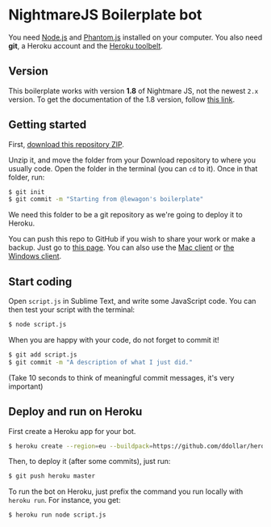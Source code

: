 # NightmareJS Boilerplate bot

You need [Node.js](https://nodejs.org/) and [Phantom.js](http://phantomjs.org/)
installed on your computer. You also need **git**, a Heroku account and
the [Heroku toolbelt](https://toolbelt.heroku.com/).

## Version

This boilerplate works with version **1.8** of Nightmare JS, not the newest `2.x` version.
To get the documentation of the 1.8 version, follow [this link](https://github.com/segmentio/nightmare/tree/baef06b3f47362be8001dbd946305d4b62b83ec6).

## Getting started

First, [download this repository ZIP](https://github.com/lewagon/nightmare-boilerplate/archive/master.zip).

Unzip it, and move the folder from your Download repository to where you usually code.
Open the folder in the terminal (you can `cd` to it). Once in that folder, run:

```bash
$ git init
$ git commit -m "Starting from @lewagon's boilerplate"
```

We need this folder to be a git repository as we're going to deploy it to Heroku.

You can push this repo to GitHub if you wish to share your work or make a backup.
Just go to [this page](https://help.github.com/articles/creating-a-new-repository/).
You can also use the [Mac client](https://mac.github.com/) or [the Windows client](https://windows.github.com/).

## Start coding

Open `script.js` in Sublime Text, and write some JavaScript code. You can
then test your script with the terminal:

```bash
$ node script.js
```

When you are happy with your code, do not forget to commit it!

```bash
$ git add script.js
$ git commit -m "A description of what I just did."
```

(Take 10 seconds to think of meaningful commit messages, it's very important)

## Deploy and run on Heroku

First create a Heroku app for your bot.

```bash
$ heroku create --region=eu --buildpack=https://github.com/ddollar/heroku-buildpack-multi.git
```

Then, to deploy it (after some commits), just run:

```bash
$ git push heroku master
```

To run the bot on Heroku, just prefix the command you run locally with `heroku run`.
For instance, you get:

```bash
$ heroku run node script.js
```
